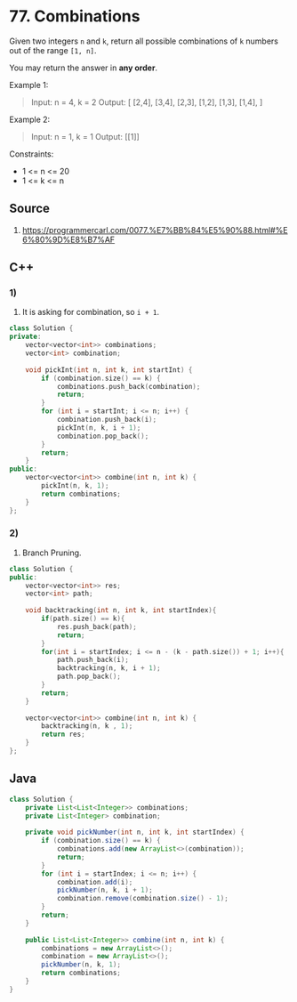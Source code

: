 # 77. Combinations

Given two integers `n` and `k`, return all possible combinations of `k` numbers out of the range `[1, n]`.

You may return the answer in **any order**.

Example 1:

> Input: n = 4, k = 2
> Output:
[
  [2,4],
  [3,4],
  [2,3],
  [1,2],
  [1,3],
  [1,4],
]

Example 2:

> Input: n = 1, k = 1
> Output: [[1]]

Constraints:

* 1 <= n <= 20
* 1 <= k <= n

## Source
1. https://programmercarl.com/0077.%E7%BB%84%E5%90%88.html#%E6%80%9D%E8%B7%AF

## C++
### 1)
1. It is asking for combination, so `i + 1`.
```c++
class Solution {
private:
    vector<vector<int>> combinations;
    vector<int> combination;
    
    void pickInt(int n, int k, int startInt) {
        if (combination.size() == k) {
            combinations.push_back(combination);
            return;
        }
        for (int i = startInt; i <= n; i++) {
            combination.push_back(i);
            pickInt(n, k, i + 1);
            combination.pop_back();
        }
        return;
    }
public:
    vector<vector<int>> combine(int n, int k) {
        pickInt(n, k, 1);
        return combinations;
    }
};
```

### 2)
1. Branch Pruning.
```c++
class Solution {
public:
    vector<vector<int>> res;
    vector<int> path;
    
    void backtracking(int n, int k, int startIndex){
        if(path.size() == k){
            res.push_back(path);
            return;
        }        
        for(int i = startIndex; i <= n - (k - path.size()) + 1; i++){
            path.push_back(i);
            backtracking(n, k, i + 1);
            path.pop_back();
        }
        return;
    }
    
    vector<vector<int>> combine(int n, int k) {     
        backtracking(n, k , 1);
        return res;
    }
};
```
  
## Java
```Java
class Solution {
    private List<List<Integer>> combinations;
    private List<Integer> combination;
    
    private void pickNumber(int n, int k, int startIndex) {
        if (combination.size() == k) {
            combinations.add(new ArrayList<>(combination));
            return;
        }
        for (int i = startIndex; i <= n; i++) {
            combination.add(i);
            pickNumber(n, k, i + 1);
            combination.remove(combination.size() - 1);
        }
        return;
    }
    
    public List<List<Integer>> combine(int n, int k) {
        combinations = new ArrayList<>();
        combination = new ArrayList<>();
        pickNumber(n, k, 1);
        return combinations;
    }
}
```

